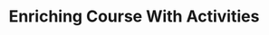 ---
title: Enriching Course With Activities
weight:
description: >
  A hands-on tutorial that walks you through creating, structuring, and testing a custom learning path for the Layer5 Academy.
categories: [Academy]
tags: [Designer]
---